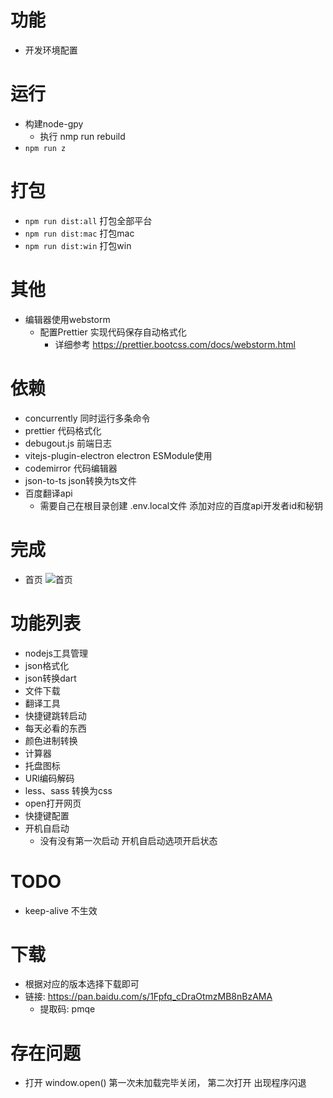 # 功能
- 开发环境配置

# 运行
- 构建node-gpy
  - 执行 nmp run rebuild
- `npm run z`
# 打包
- `npm run dist:all` 打包全部平台
- `npm run dist:mac` 打包mac
- `npm run dist:win` 打包win
# 其他
- 编辑器使用webstorm 
  - 配置Prettier  实现代码保存自动格式化
    - 详细参考 https://prettier.bootcss.com/docs/webstorm.html
# 依赖
- concurrently 同时运行多条命令
- prettier 代码格式化
- debugout.js 前端日志
- vitejs-plugin-electron electron ESModule使用
- codemirror 代码编辑器
- json-to-ts json转换为ts文件
- 百度翻译api
  - 需要自己在根目录创建 .env.local文件 添加对应的百度api开发者id和秘钥


# 完成
- 首页 ![首页](http://mn.applet.start6.cn/git-home.png)
# 功能列表
- nodejs工具管理
- json格式化
- json转换dart
- 文件下载
- 翻译工具
- 快捷键跳转启动
- 每天必看的东西
- 颜色进制转换
- 计算器
- 托盘图标
- URl编码解码
- less、sass 转换为css
- open打开网页
- 快捷键配置
- 开机自启动
  - 没有没有第一次启动 开机自启动选项开启状态
# TODO
- keep-alive 不生效
# 下载
- 根据对应的版本选择下载即可
- 链接: https://pan.baidu.com/s/1Fpfq_cDraOtmzMB8nBzAMA 
  - 提取码: pmqe
# 存在问题
- 打开 window.open() 第一次未加载完毕关闭， 第二次打开 出现程序闪退
